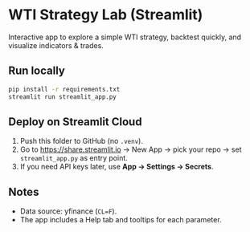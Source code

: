
# WTI Strategy Lab (Streamlit)

Interactive app to explore a simple WTI strategy, backtest quickly, and visualize indicators & trades.

## Run locally
```bash
pip install -r requirements.txt
streamlit run streamlit_app.py
```

## Deploy on Streamlit Cloud
1. Push this folder to GitHub (no `.venv`).
2. Go to https://share.streamlit.io → New App → pick your repo → set `streamlit_app.py` as entry point.
3. If you need API keys later, use **App → Settings → Secrets**.

## Notes
- Data source: yfinance (`CL=F`).
- The app includes a Help tab and tooltips for each parameter.

